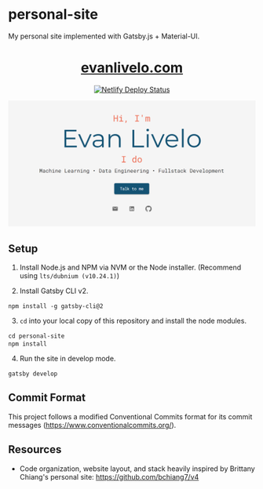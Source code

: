 # personal-site
My personal site implemented with Gatsby.js + Material-UI.

<h1 align="center">
  <a href="https://www.evanlivelo.com" target="_blank">
    evanlivelo.com
  </a>
</h1>
           
<p align="center">
  <a href="https://app.netlify.com/sites/evanlivelo/deploys" target="_blank">
    <img src="https://api.netlify.com/api/v1/badges/128df218-f42d-4e17-85ca-643ed7125fce/deploy-status" alt="Netlify Deploy Status" />
  </a>
</p>

<p align="center">
  <img src="https://raw.githubusercontent.com/vandenn/personal-site/master/src/images/og.png" alt="Preview" />
</p>

## Setup

1. Install Node.js and NPM via NVM or the Node installer. (Recommend using `lts/dubnium (v10.24.1)`)

2. Install Gatsby CLI v2.

```
npm install -g gatsby-cli@2
```

3. `cd` into your local copy of this repository and install the node modules.

```
cd personal-site
npm install
```

4. Run the site in develop mode.

```
gatsby develop
```

## Commit Format

This project follows a modified Conventional Commits format for its commit messages (https://www.conventionalcommits.org/).

## Resources
* Code organization, website layout, and stack heavily inspired by Brittany Chiang's personal site: https://github.com/bchiang7/v4
